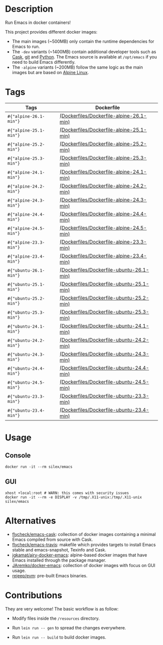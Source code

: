 # Description

Run Emacs in docker containers!

This project provides different docker images:

- The main images (~500MB) only contain the runtime dependencies for Emacs to run.
- The `-dev` variants (~1400MB) contain additional developer tools such as [Cask](https://cask.readthedocs.io),
  [git](https://git-scm.com) and [Python](https://www.python.org). The Emacs source is available at `/opt/emacs` if
  you need to build Emacs differently.
- The `-alpine` variants (~200MB) follow the same logic as the main images but are based on
  [Alpine Linux](https://alpinelinux.org).

# Tags

| Tags         | Dockerfile |
|--------------|------------|
| `#{"alpine-26.1-min"}` | [(Dockerfiles/Dockerfile-alpine-26.1-min)](https://github.com/conao3/docker-emacs/blob/master/master/Dockerfiles/Dockerfile-alpine-26.1-min) |
| `#{"alpine-25.1-min"}` | [(Dockerfiles/Dockerfile-alpine-25.1-min)](https://github.com/conao3/docker-emacs/blob/master/master/Dockerfiles/Dockerfile-alpine-25.1-min) |
| `#{"alpine-25.2-min"}` | [(Dockerfiles/Dockerfile-alpine-25.2-min)](https://github.com/conao3/docker-emacs/blob/master/master/Dockerfiles/Dockerfile-alpine-25.2-min) |
| `#{"alpine-25.3-min"}` | [(Dockerfiles/Dockerfile-alpine-25.3-min)](https://github.com/conao3/docker-emacs/blob/master/master/Dockerfiles/Dockerfile-alpine-25.3-min) |
| `#{"alpine-24.1-min"}` | [(Dockerfiles/Dockerfile-alpine-24.1-min)](https://github.com/conao3/docker-emacs/blob/master/master/Dockerfiles/Dockerfile-alpine-24.1-min) |
| `#{"alpine-24.2-min"}` | [(Dockerfiles/Dockerfile-alpine-24.2-min)](https://github.com/conao3/docker-emacs/blob/master/master/Dockerfiles/Dockerfile-alpine-24.2-min) |
| `#{"alpine-24.3-min"}` | [(Dockerfiles/Dockerfile-alpine-24.3-min)](https://github.com/conao3/docker-emacs/blob/master/master/Dockerfiles/Dockerfile-alpine-24.3-min) |
| `#{"alpine-24.4-min"}` | [(Dockerfiles/Dockerfile-alpine-24.4-min)](https://github.com/conao3/docker-emacs/blob/master/master/Dockerfiles/Dockerfile-alpine-24.4-min) |
| `#{"alpine-24.5-min"}` | [(Dockerfiles/Dockerfile-alpine-24.5-min)](https://github.com/conao3/docker-emacs/blob/master/master/Dockerfiles/Dockerfile-alpine-24.5-min) |
| `#{"alpine-23.3-min"}` | [(Dockerfiles/Dockerfile-alpine-23.3-min)](https://github.com/conao3/docker-emacs/blob/master/master/Dockerfiles/Dockerfile-alpine-23.3-min) |
| `#{"alpine-23.4-min"}` | [(Dockerfiles/Dockerfile-alpine-23.4-min)](https://github.com/conao3/docker-emacs/blob/master/master/Dockerfiles/Dockerfile-alpine-23.4-min) |
| `#{"ubuntu-26.1-min"}` | [(Dockerfiles/Dockerfile-ubuntu-26.1-min)](https://github.com/conao3/docker-emacs/blob/master/master/Dockerfiles/Dockerfile-ubuntu-26.1-min) |
| `#{"ubuntu-25.1-min"}` | [(Dockerfiles/Dockerfile-ubuntu-25.1-min)](https://github.com/conao3/docker-emacs/blob/master/master/Dockerfiles/Dockerfile-ubuntu-25.1-min) |
| `#{"ubuntu-25.2-min"}` | [(Dockerfiles/Dockerfile-ubuntu-25.2-min)](https://github.com/conao3/docker-emacs/blob/master/master/Dockerfiles/Dockerfile-ubuntu-25.2-min) |
| `#{"ubuntu-25.3-min"}` | [(Dockerfiles/Dockerfile-ubuntu-25.3-min)](https://github.com/conao3/docker-emacs/blob/master/master/Dockerfiles/Dockerfile-ubuntu-25.3-min) |
| `#{"ubuntu-24.1-min"}` | [(Dockerfiles/Dockerfile-ubuntu-24.1-min)](https://github.com/conao3/docker-emacs/blob/master/master/Dockerfiles/Dockerfile-ubuntu-24.1-min) |
| `#{"ubuntu-24.2-min"}` | [(Dockerfiles/Dockerfile-ubuntu-24.2-min)](https://github.com/conao3/docker-emacs/blob/master/master/Dockerfiles/Dockerfile-ubuntu-24.2-min) |
| `#{"ubuntu-24.3-min"}` | [(Dockerfiles/Dockerfile-ubuntu-24.3-min)](https://github.com/conao3/docker-emacs/blob/master/master/Dockerfiles/Dockerfile-ubuntu-24.3-min) |
| `#{"ubuntu-24.4-min"}` | [(Dockerfiles/Dockerfile-ubuntu-24.4-min)](https://github.com/conao3/docker-emacs/blob/master/master/Dockerfiles/Dockerfile-ubuntu-24.4-min) |
| `#{"ubuntu-24.5-min"}` | [(Dockerfiles/Dockerfile-ubuntu-24.5-min)](https://github.com/conao3/docker-emacs/blob/master/master/Dockerfiles/Dockerfile-ubuntu-24.5-min) |
| `#{"ubuntu-23.3-min"}` | [(Dockerfiles/Dockerfile-ubuntu-23.3-min)](https://github.com/conao3/docker-emacs/blob/master/master/Dockerfiles/Dockerfile-ubuntu-23.3-min) |
| `#{"ubuntu-23.4-min"}` | [(Dockerfiles/Dockerfile-ubuntu-23.4-min)](https://github.com/conao3/docker-emacs/blob/master/master/Dockerfiles/Dockerfile-ubuntu-23.4-min) |

# Usage

## Console

``` shell
docker run -it --rm silex/emacs
```

## GUI

``` shell
xhost +local:root # WARN: this comes with security issues
docker run -it --rm -e DISPLAY -v /tmp/.X11-unix:/tmp/.X11-unix silex/emacs
```

# Alternatives

- [flycheck/emacs-cask](https://hub.docker.com/r/flycheck/emacs-cask): collection of docker images containing a
  minimal Emacs compiled from source with Cask.
- [flycheck/emacs-travis](https://github.com/flycheck/emacs-travis): makefile which provides targets to
  install Emacs stable and emacs-snapshot, Texinfo and Cask.
- [jgkamat/airy-docker-emacs](https://github.com/jgkamat/airy-docker-emacs): alpine-based docker images that have
  Emacs installed through the package manager.
- [JAremko/docker-emacs](https://github.com/JAremko/docker-emacs): collection of docker images with focus on GUI usage.
- [rejeep/evm](https://github.com/rejeep/evm): pre-built Emacs binaries.

# Contributions

They are very welcome! The basic workflow is as follow:

- Modify files inside the `/resources` directory.
- Run `lein run -- gen` to spread the changes everywhere.

- Run `lein run -- build` to build docker images.